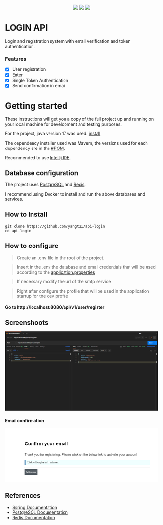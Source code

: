 <p align="center">
<img src="https://img.shields.io/github/contributors/yangt21/api-login?logo=github&color=gree&style=flat-square">
<img src="https://img.shields.io/github/languages/count/yangt21/api-login?logo=github&style=flat-square">
<img src="https://img.shields.io/github/forks/yangt21/api-login?logo=github&style=flat-square">

# LOGIN API

Login and registration system with email verification and token authentication.

### Features

- [x] User registration
- [x] Enter
- [X] Single Token Authentication
- [X] Send confirmation in email

# Getting started

These instructions will get you a copy of the full project up and running on your local machine for development and testing purposes.

For the project, java version 17 was used. [install](https://www.oracle.com/java/technologies/javase/jdk17-archive-downloads.html)

The dependency installer used was Mavem, the versions used for each dependency are in the [#POM](./pom.xml).

Recommended to use [Intellij IDE](https://www.jetbrains.com/idea/).

## Database configuration

The project uses [PostgreSQL](https://www.postgresql.org) and [Redis](https://redis.io/).

I recommend using Docker to install and run the above databases and services.

## How to install

	git clone https://github.com/yangt21/api-login
	cd api-login

## How to configure

> Create an .env file in the root of the project.

> Insert in the .env the database and email credentials that will be used according to the [application.properties](./src/main/resources/application.properties)

> If necessary modify the url of the smtp service

> Right after configure the profile that will be used in the application startup for the dev profile

#### Go to http://localhost:8080/api/v1/user/register
    
## Screenshoots

<img alt="PostmanScreenshoot" title="PostmanScreenshoot" src="assets/postman.png">

#### Email confirmation

<img alt="EmailScreenshoot" title="EmailScreenshoot" src="assets/email.png">
  
## References

+ [Spring Documentation](https://docs.spring.io/spring-boot/docs/current/reference/html/)
+ [PostgreSQL Documentation](https://www.postgresql.org/docs/)
+ [Redis Documentation](https://redis.io/docs/)

